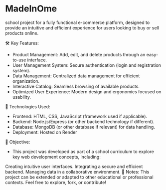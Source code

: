 # MadeInOme
school project for a fully functional e-commerce platform, designed to provide an intuitive and efficient experience for users looking to buy or sell products online.


🛠️ Key Features:
 - Product Management: Add, edit, and delete products through an easy-to-use interface.
 - User Management System: Secure authentication (login and registration system).
 - Data Management: Centralized data management for efficient organization.
 - Interactive Catalog: Seamless browsing of available products.
 - Optimized User Experience: Modern design and ergonomics focused on usability.

🚀 Technologies Used:
 - Frontend: HTML, CSS, JavaScript (framework used if applicable).
 - Backend: Node.js/Express (or other backend technology if different).
 - Database: MongoDB (or other database if relevant) for data handling.
 - Deployment: Hosted on Render

🎯 Objective:
 - This project was developed as part of a school curriculum to explore key web development concepts, including:

Creating intuitive user interfaces.
Integrating a secure and efficient backend.
Managing data in a collaborative environment.
📄 Notes:
This project can be extended or adapted to other educational or professional contexts. Feel free to explore, fork, or contribute!
